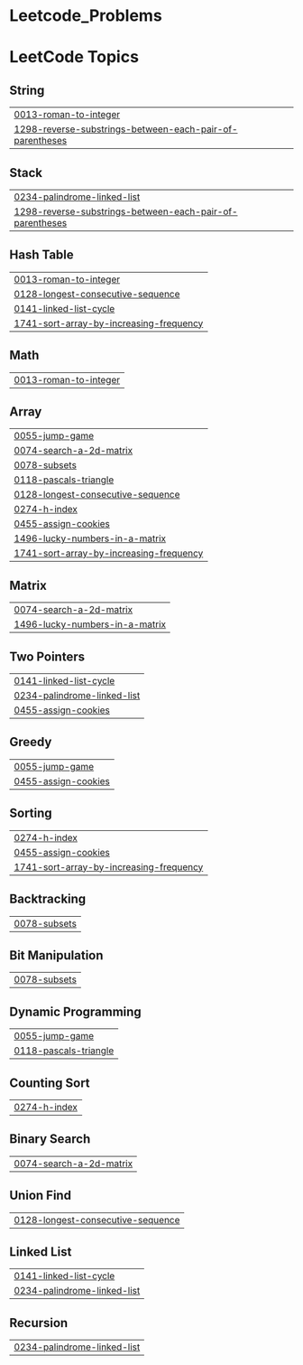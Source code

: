 # Leetcode_Problems
<!---LeetCode Topics Start-->
# LeetCode Topics
## String
|  |
| ------- |
| [0013-roman-to-integer](https://github.com/Viswa-teja-pathala/Leetcode_Problems/tree/master/0013-roman-to-integer) |
| [1298-reverse-substrings-between-each-pair-of-parentheses](https://github.com/Viswa-teja-pathala/Leetcode_Problems/tree/master/1298-reverse-substrings-between-each-pair-of-parentheses) |
## Stack
|  |
| ------- |
| [0234-palindrome-linked-list](https://github.com/Viswa-teja-pathala/Leetcode_Problems/tree/master/0234-palindrome-linked-list) |
| [1298-reverse-substrings-between-each-pair-of-parentheses](https://github.com/Viswa-teja-pathala/Leetcode_Problems/tree/master/1298-reverse-substrings-between-each-pair-of-parentheses) |
## Hash Table
|  |
| ------- |
| [0013-roman-to-integer](https://github.com/Viswa-teja-pathala/Leetcode_Problems/tree/master/0013-roman-to-integer) |
| [0128-longest-consecutive-sequence](https://github.com/Viswa-teja-pathala/Leetcode_Problems/tree/master/0128-longest-consecutive-sequence) |
| [0141-linked-list-cycle](https://github.com/Viswa-teja-pathala/Leetcode_Problems/tree/master/0141-linked-list-cycle) |
| [1741-sort-array-by-increasing-frequency](https://github.com/Viswa-teja-pathala/Leetcode_Problems/tree/master/1741-sort-array-by-increasing-frequency) |
## Math
|  |
| ------- |
| [0013-roman-to-integer](https://github.com/Viswa-teja-pathala/Leetcode_Problems/tree/master/0013-roman-to-integer) |
## Array
|  |
| ------- |
| [0055-jump-game](https://github.com/Viswa-teja-pathala/Leetcode_Problems/tree/master/0055-jump-game) |
| [0074-search-a-2d-matrix](https://github.com/Viswa-teja-pathala/Leetcode_Problems/tree/master/0074-search-a-2d-matrix) |
| [0078-subsets](https://github.com/Viswa-teja-pathala/Leetcode_Problems/tree/master/0078-subsets) |
| [0118-pascals-triangle](https://github.com/Viswa-teja-pathala/Leetcode_Problems/tree/master/0118-pascals-triangle) |
| [0128-longest-consecutive-sequence](https://github.com/Viswa-teja-pathala/Leetcode_Problems/tree/master/0128-longest-consecutive-sequence) |
| [0274-h-index](https://github.com/Viswa-teja-pathala/Leetcode_Problems/tree/master/0274-h-index) |
| [0455-assign-cookies](https://github.com/Viswa-teja-pathala/Leetcode_Problems/tree/master/0455-assign-cookies) |
| [1496-lucky-numbers-in-a-matrix](https://github.com/Viswa-teja-pathala/Leetcode_Problems/tree/master/1496-lucky-numbers-in-a-matrix) |
| [1741-sort-array-by-increasing-frequency](https://github.com/Viswa-teja-pathala/Leetcode_Problems/tree/master/1741-sort-array-by-increasing-frequency) |
## Matrix
|  |
| ------- |
| [0074-search-a-2d-matrix](https://github.com/Viswa-teja-pathala/Leetcode_Problems/tree/master/0074-search-a-2d-matrix) |
| [1496-lucky-numbers-in-a-matrix](https://github.com/Viswa-teja-pathala/Leetcode_Problems/tree/master/1496-lucky-numbers-in-a-matrix) |
## Two Pointers
|  |
| ------- |
| [0141-linked-list-cycle](https://github.com/Viswa-teja-pathala/Leetcode_Problems/tree/master/0141-linked-list-cycle) |
| [0234-palindrome-linked-list](https://github.com/Viswa-teja-pathala/Leetcode_Problems/tree/master/0234-palindrome-linked-list) |
| [0455-assign-cookies](https://github.com/Viswa-teja-pathala/Leetcode_Problems/tree/master/0455-assign-cookies) |
## Greedy
|  |
| ------- |
| [0055-jump-game](https://github.com/Viswa-teja-pathala/Leetcode_Problems/tree/master/0055-jump-game) |
| [0455-assign-cookies](https://github.com/Viswa-teja-pathala/Leetcode_Problems/tree/master/0455-assign-cookies) |
## Sorting
|  |
| ------- |
| [0274-h-index](https://github.com/Viswa-teja-pathala/Leetcode_Problems/tree/master/0274-h-index) |
| [0455-assign-cookies](https://github.com/Viswa-teja-pathala/Leetcode_Problems/tree/master/0455-assign-cookies) |
| [1741-sort-array-by-increasing-frequency](https://github.com/Viswa-teja-pathala/Leetcode_Problems/tree/master/1741-sort-array-by-increasing-frequency) |
## Backtracking
|  |
| ------- |
| [0078-subsets](https://github.com/Viswa-teja-pathala/Leetcode_Problems/tree/master/0078-subsets) |
## Bit Manipulation
|  |
| ------- |
| [0078-subsets](https://github.com/Viswa-teja-pathala/Leetcode_Problems/tree/master/0078-subsets) |
## Dynamic Programming
|  |
| ------- |
| [0055-jump-game](https://github.com/Viswa-teja-pathala/Leetcode_Problems/tree/master/0055-jump-game) |
| [0118-pascals-triangle](https://github.com/Viswa-teja-pathala/Leetcode_Problems/tree/master/0118-pascals-triangle) |
## Counting Sort
|  |
| ------- |
| [0274-h-index](https://github.com/Viswa-teja-pathala/Leetcode_Problems/tree/master/0274-h-index) |
## Binary Search
|  |
| ------- |
| [0074-search-a-2d-matrix](https://github.com/Viswa-teja-pathala/Leetcode_Problems/tree/master/0074-search-a-2d-matrix) |
## Union Find
|  |
| ------- |
| [0128-longest-consecutive-sequence](https://github.com/Viswa-teja-pathala/Leetcode_Problems/tree/master/0128-longest-consecutive-sequence) |
## Linked List
|  |
| ------- |
| [0141-linked-list-cycle](https://github.com/Viswa-teja-pathala/Leetcode_Problems/tree/master/0141-linked-list-cycle) |
| [0234-palindrome-linked-list](https://github.com/Viswa-teja-pathala/Leetcode_Problems/tree/master/0234-palindrome-linked-list) |
## Recursion
|  |
| ------- |
| [0234-palindrome-linked-list](https://github.com/Viswa-teja-pathala/Leetcode_Problems/tree/master/0234-palindrome-linked-list) |
<!---LeetCode Topics End-->